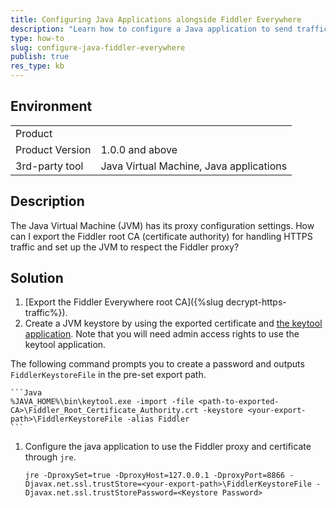 ```yaml
---
title: Configuring Java Applications alongside Fiddler Everywhere
description: "Learn how to configure a Java application to send traffic to the Fiddler Everywhere proxy and use the Fiddler root trust certificate for secure traffic."
type: how-to
slug: configure-java-fiddler-everywhere
publish: true
res_type: kb
---
```


## Environment

|   |   |
|---|---|
| Product   |
| Product Version | 1.0.0 and above  |
| 3rd-party tool| Java Virtual Machine, Java applications |

## Description

The Java Virtual Machine (JVM) has its proxy configuration settings. How can I export the Fiddler root CA (certificate authority) for handling HTTPS traffic and set up the JVM to respect the Fiddler proxy?

## Solution

1. [Export the Fiddler Everywhere root CA]({%slug decrypt-https-traffic%}).
1. Create a JVM keystore by using the exported certificate and [the keytool application](https://docs.oracle.com/javase/8/docs/technotes/tools/unix/keytool.html). Note that you will need admin access rights to use the keytool application.

  The following command prompts you to create a password and outputs `FiddlerKeystoreFile` in the pre-set export path.

    ```Java
    %JAVA_HOME%\bin\keytool.exe -import -file <path-to-exported-CA>\Fiddler_Root_Certificate_Authority.crt -keystore <your-export-path>\FiddlerKeystoreFile -alias Fiddler
    ```

1. Configure the java application to use the Fiddler proxy and certificate through `jre`.

    ```
    jre -DproxySet=true -DproxyHost=127.0.0.1 -DproxyPort=8866 -Djavax.net.ssl.trustStore=<your-export-path>\FiddlerKeystoreFile -Djavax.net.ssl.trustStorePassword=<Keystore Password>
    ```
